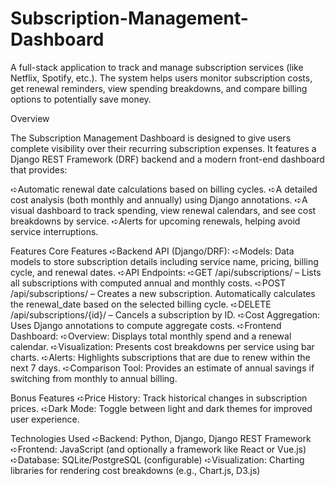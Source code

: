 # Subscription-Management-Dashboard
A full-stack application to track and manage subscription services (like Netflix, Spotify, etc.). The system helps users monitor subscription costs, get renewal reminders, view spending breakdowns, and compare billing options to potentially save money.

Overview

The Subscription Management Dashboard is designed to give users complete visibility over their recurring subscription expenses. It features a Django REST Framework (DRF) backend and a modern front-end dashboard that provides:

➪Automatic renewal date calculations based on billing cycles.
➪A detailed cost analysis (both monthly and annually) using Django annotations.
➪A visual dashboard to track spending, view renewal calendars, and see cost breakdowns by service.
➪Alerts for upcoming renewals, helping avoid service interruptions.

Features
Core Features
➪Backend API (Django/DRF):
  ➪Models: Data models to store subscription details including service name, pricing, billing cycle, and renewal dates.
  ➪API Endpoints:
    ➪GET /api/subscriptions/ – Lists all subscriptions with computed annual and monthly costs.
    ➪POST /api/subscriptions/ – Creates a new subscription. Automatically calculates the renewal_date based on the selected billing cycle.
    ➪DELETE /api/subscriptions/{id}/ – Cancels a subscription by ID.
  ➪Cost Aggregation: Uses Django annotations to compute aggregate costs.
➪Frontend Dashboard:
  ➪Overview: Displays total monthly spend and a renewal calendar.
  ➪Visualization: Presents cost breakdowns per service using bar charts.
  ➪Alerts: Highlights subscriptions that are due to renew within the next 7 days.
  ➪Comparison Tool: Provides an estimate of annual savings if switching from monthly to annual billing.

Bonus Features
➪Price History: Track historical changes in subscription prices.
➪Dark Mode: Toggle between light and dark themes for improved user experience.

Technologies Used
➪Backend: Python, Django, Django REST Framework
➪Frontend: JavaScript (and optionally a framework like React or Vue.js)
➪Database: SQLite/PostgreSQL (configurable)
➪Visualization: Charting libraries for rendering cost breakdowns (e.g., Chart.js, D3.js)
